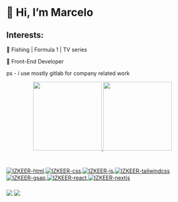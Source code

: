 # 👋 Hi, I’m Marcelo 


## Interests:
👀 Fishing | Formula 1 | TV series  

🌱 Front-End Developer

ps - i use mostly gitlab for company related work


<div align="center">
  <a href="https://github.com/IZKEER">
  <img height="180em" src="https://github-readme-stats.vercel.app/api?username=izkeer&show_icons=true&theme=dracula&include_all_commits=true&count_private=true"/>
  <img height="180em" src="https://github-readme-stats.vercel.app/api/top-langs/?username=izkeer&layout=compact&langs_count=7&theme=dracula"/>
</div>

 ###
  <div style="display: inline_block"><br>
    <img align="center" alt="IZKEER-html" src="https://img.shields.io/badge/HTML5-E34F26?style=for-the-badge&logo=html5&logoColor=white">
    <img align="center" alt="IZKEER-css" src="https://img.shields.io/badge/CSS3-1572B6?style=for-the-badge&logo=css3&logoColor=white">
    <img align="center" alt="IZKEER-js" src="https://img.shields.io/badge/JavaScript-323330?style=for-the-badge&logo=javascript&logoColor=F7DF1E">
    <img align="center" alt="IZKEER-tailwindcss" src="https://img.shields.io/badge/Tailwind_CSS-38B2AC?style=for-the-badge&logo=tailwind-css&logoColor=white">
    <img align="center" alt="IZKEER-gsap" src="https://img.shields.io/badge/GSAP-93CF2B?style=for-the-badge&logo=greensock&logoColor=white">
    <img align="center" alt="IZKEER-react" src="https://img.shields.io/badge/React-20232A?style=for-the-badge&logo=react&logoColor=61DAFB">
    <img align="center" alt="IZKEER-nextjs" src="https://img.shields.io/badge/next%20js-000000?style=for-the-badge&logo=nextdotjs&logoColor=white">
</div>
  
  ###
  
  <a href="https://www.instagram.com/izkeer/" target="_blank"><img src="https://img.shields.io/badge/-Instagram-%23E4405F?style=for-the-badge&logo=instagram&logoColor=white" target="_blank"></a>
    <a href="https://www.linkedin.com/in/marcelo-santos21/" target="_blank"><img src="https://img.shields.io/badge/LinkedIn-0077B5?style=for-the-badge&logo=linkedin&logoColor=white" target="_blank"></a>

 	
